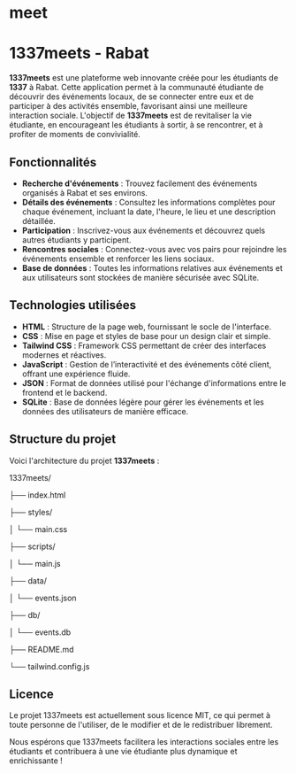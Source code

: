 # meet
# 1337meets - Rabat

**1337meets** est une plateforme web innovante créée pour les étudiants de **1337** à Rabat. Cette application permet à la communauté étudiante de découvrir des événements locaux, de se connecter entre eux et de participer à des activités ensemble, favorisant ainsi une meilleure interaction sociale. L'objectif de **1337meets** est de revitaliser la vie étudiante, en encourageant les étudiants à sortir, à se rencontrer, et à profiter de moments de convivialité.

## Fonctionnalités

- **Recherche d'événements** : Trouvez facilement des événements organisés à Rabat et ses environs.
- **Détails des événements** : Consultez les informations complètes pour chaque événement, incluant la date, l'heure, le lieu et une description détaillée.
- **Participation** : Inscrivez-vous aux événements et découvrez quels autres étudiants y participent.
- **Rencontres sociales** : Connectez-vous avec vos pairs pour rejoindre les événements ensemble et renforcer les liens sociaux.
- **Base de données** : Toutes les informations relatives aux événements et aux utilisateurs sont stockées de manière sécurisée avec SQLite.

## Technologies utilisées

- **HTML** : Structure de la page web, fournissant le socle de l'interface.
- **CSS** : Mise en page et styles de base pour un design clair et simple.
- **Tailwind CSS** : Framework CSS permettant de créer des interfaces modernes et réactives.
- **JavaScript** : Gestion de l’interactivité et des événements côté client, offrant une expérience fluide.
- **JSON** : Format de données utilisé pour l'échange d'informations entre le frontend et le backend.
- **SQLite** : Base de données légère pour gérer les événements et les données des utilisateurs de manière efficace.

## Structure du projet

Voici l'architecture du projet **1337meets** :

1337meets/

  ├── index.html

  ├── styles/

  │   └── main.css

  ├── scripts/

  │   └── main.js
 
  ├── data/

  │   └── events.json

  ├── db/

  │   └── events.db

  ├── README.md

  └── tailwind.config.js

## Licence
Le projet 1337meets est actuellement sous licence MIT, ce qui permet à toute personne de l'utiliser, de le modifier et de le redistribuer librement.

Nous espérons que 1337meets facilitera les interactions sociales entre les étudiants et contribuera à une vie étudiante plus dynamique et enrichissante !
